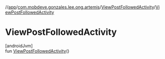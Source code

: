//[app](../../../index.md)/[com.mobdeve.gonzales.lee.ong.artemis](../index.md)/[ViewPostFollowedActivity](index.md)/[ViewPostFollowedActivity](-view-post-followed-activity.md)

# ViewPostFollowedActivity

[androidJvm]\
fun [ViewPostFollowedActivity](-view-post-followed-activity.md)()
